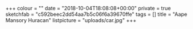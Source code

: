 +++
colour = ""
date = "2018-10-04T18:08:08+00:00"
private = true
sketchfab = "c592beec2dd54aa7b5c06f6a39670ffe"
tags = []
title = "Aape Mansory Huracan"
listpicture = "uploads/car.jpg"
+++
